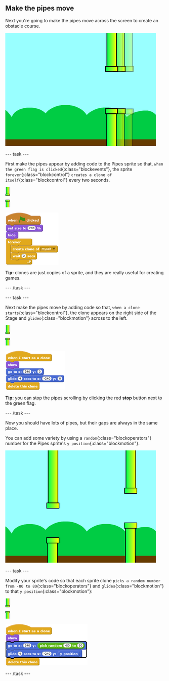 ## Make the pipes move

Next you're going to make the pipes move across the screen to create an obstacle course.

![pipes moving across the screen](images/flappy-clones-test.png)

--- task ---

First make the pipes appear by adding code to the Pipes sprite so that, `when the green flag is clicked`{:class="blockevents"}, the sprite `forever`{:class="blockcontrol"} `creates a clone of itself`{:class="blockcontrol"} every two seconds. 

![pipes sprite](images/pipes-sprite.png)

![blocks_1545217740_631449](images/blocks_1545217740_631449.png)

**Tip:** clones are just copies of a sprite, and they are really useful for creating games. 

--- /task ---

--- task ---

Next make the pipes move by adding code so that, `when a clone starts`{:class="blockcontrol"}, the clone appears on the right side of the Stage and `glides`{:class="blockmotion"} across to the left.

![pipes sprite](images/pipes-sprite.png)

![blocks_1545217741_766261](images/blocks_1545217741_766261.png)

**Tip:** you can stop the pipes scrolling by clicking the red **stop** button next to the green flag.

--- /task ---

Now you should have lots of pipes, but their gaps are always in the same place. 

You can add some variety by using a `random`{:class="blockoperators"} number for the Pipes sprite's `y position`{:class="blockmotion"}.

![pipes at different heights](images/flappy-height-test.png)

--- task ---

Modify your sprite's code so that each sprite clone `picks a random number from -80 to 80`{:class="blockoperators"} and `glides`{:class="blockmotion"} to that `y position`{:class="blockmotion"}:

![pipes sprite](images/pipes-sprite.png)

![blocks_1545217742_9212122](images/blocks_1545217742_9212122.png)

--- /task ---

